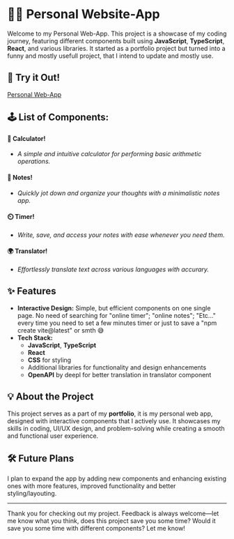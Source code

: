 # 🧑🏻 Personal Website-App  

Welcome to my Personal Web-App. This project is a showcase of my coding journey, featuring different components built using **JavaScript**, **TypeScript**, **React**, and various libraries. It started as a portfolio project but turned into a funny and mostly usefull project, that I intend to update and mostly use.  

## 🚀 Try it Out!  
[Personal Web-App](https://dcdavidcerny.github.io/personalComponentsWebApp/)  

## 🕹️ List of Components:  

#### 📱 Calculator!  
- *A simple and intuitive calculator for performing basic arithmetic operations.*  

#### 📝 Notes!  
- *Quickly jot down and organize your thoughts with a minimalistic notes app.*  

#### ⏲️ Timer!  
- *Write, save, and access your notes with ease whenever you need them.*  

#### 🌍 Translator!  
- *Effortlessly translate text across various languages with accurary.*  

## ✨ Features  
- **Interactive Design:** Simple, but efficient components on one single page. 
  No need of searching for "online timer"; "online notes"; "Etc..." every time you need to set a few minutes timer or just to save a "npm create vite@latest" or smth 😅
- **Tech Stack:**  
  - **JavaScript**, **TypeScript**  
  - **React**  
  - **CSS** for styling  
  - Additional libraries for functionality and design enhancements  
  - **OpenAPI** by deepl for better translation in translator component


## 💡 About the Project  
This project serves as a part of my **portfolio**, it is my personal web app, designed with interactive components that I actively use. It showcases my skills in coding, UI/UX design, and problem-solving while creating a smooth and functional user experience.


## 🛠️ Future Plans  
 I plan to expand the app by adding new components and enhancing existing ones with more features, improved functionality and better styling/layouting.

---  

Thank you for checking out my project. Feedback is always welcome—let me know what you think, does this project save you some time? Would it save you some time with different components? Let me know!  